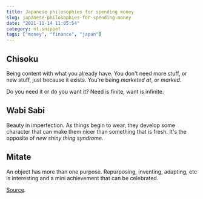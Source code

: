 ```yaml
---
title: Japanese philosophies for spending money
slug: japanese-philosophies-for-spending-money
date: "2021-11-14 11:05:54"
category: nt.snippet
tags: ["money", "finance", "japan"]
---
```


## Chisoku

Being content with what you already have. You don't need more stuff, or new
stuff, just because it exists. You're being _marketed at_, or _marked_.

Do you need it or do you want it? Need is finite, want is infinite.

## Wabi Sabi

Beauty in imperfection. As things begin to wear, they develop some character
that can make them nicer than something that is fresh. It's the opposite of _new
shiny thing syndrome_.

## Mitate

An object has more than one purpose. Repurposing, inventing, adapting, etc is
interesting and a mini achievement that can be celebrated.

[Source](https://hulry.com/japanese-philosophies-money/).
